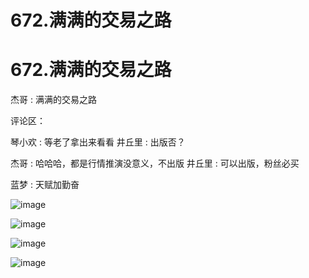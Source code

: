 # 672.满满的交易之路

# 672.满满的交易之路

杰哥 : 满满的交易之路

评论区：

琴小欢 : 等老了拿出来看看 井丘里 : 出版否？

杰哥 : 哈哈哈，都是行情推演没意义，不出版 井丘里 : 可以出版，粉丝必买

蓝梦 : 天赋加勤奋

![image](img/Image_194.png)

![image](img/Image_195.png)

![image](img/Image_196.png)

![image](img/Image_197.png)